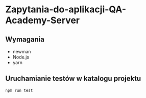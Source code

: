 # Zapytania-do-aplikacji-QA-Academy-Server

## Wymagania
* newman
* Node.js
* yarn

## Uruchamianie testów w katalogu projektu
```npm run test```

